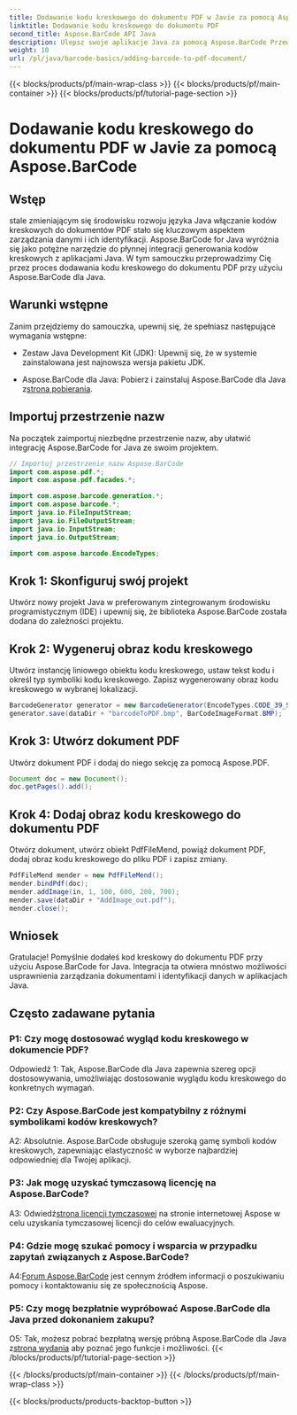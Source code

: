 ```yaml
---
title: Dodawanie kodu kreskowego do dokumentu PDF w Javie za pomocą Aspose.BarCode
linktitle: Dodawanie kodu kreskowego do dokumentu PDF
second_title: Aspose.BarCode API Java
description: Ulepsz swoje aplikacje Java za pomocą Aspose.BarCode Przewodnik krok po kroku dotyczący dodawania kodów kreskowych do dokumentów PDF.
weight: 10
url: /pl/java/barcode-basics/adding-barcode-to-pdf-document/
---
```


{{< blocks/products/pf/main-wrap-class >}}
{{< blocks/products/pf/main-container >}}
{{< blocks/products/pf/tutorial-page-section >}}

# Dodawanie kodu kreskowego do dokumentu PDF w Javie za pomocą Aspose.BarCode

## Wstęp

stale zmieniającym się środowisku rozwoju języka Java włączanie kodów kreskowych do dokumentów PDF stało się kluczowym aspektem zarządzania danymi i ich identyfikacji. Aspose.BarCode for Java wyróżnia się jako potężne narzędzie do płynnej integracji generowania kodów kreskowych z aplikacjami Java. W tym samouczku przeprowadzimy Cię przez proces dodawania kodu kreskowego do dokumentu PDF przy użyciu Aspose.BarCode dla Java.

## Warunki wstępne

Zanim przejdziemy do samouczka, upewnij się, że spełniasz następujące wymagania wstępne:

- Zestaw Java Development Kit (JDK): Upewnij się, że w systemie zainstalowana jest najnowsza wersja pakietu JDK.

-  Aspose.BarCode dla Java: Pobierz i zainstaluj Aspose.BarCode dla Java z[strona pobierania](https://releases.aspose.com/barcode/java/).

## Importuj przestrzenie nazw

Na początek zaimportuj niezbędne przestrzenie nazw, aby ułatwić integrację Aspose.BarCode for Java ze swoim projektem.

```java
// Importuj przestrzenie nazw Aspose.BarCode
import com.aspose.pdf.*;
import com.aspose.pdf.facades.*;

import com.aspose.barcode.generation.*;
import com.aspose.barcode.*;
import java.io.FileInputStream;
import java.io.FileOutputStream;
import java.io.InputStream;
import java.io.OutputStream;

import com.aspose.barcode.EncodeTypes;
```

## Krok 1: Skonfiguruj swój projekt

Utwórz nowy projekt Java w preferowanym zintegrowanym środowisku programistycznym (IDE) i upewnij się, że biblioteka Aspose.BarCode została dodana do zależności projektu.

## Krok 2: Wygeneruj obraz kodu kreskowego

Utwórz instancję liniowego obiektu kodu kreskowego, ustaw tekst kodu i określ typ symboliki kodu kreskowego. Zapisz wygenerowany obraz kodu kreskowego w wybranej lokalizacji.

```java
BarcodeGenerator generator = new BarcodeGenerator(EncodeTypes.CODE_39_STANDARD, "1234567");
generator.save(dataDir + "barcodeToPDF.bmp", BarCodeImageFormat.BMP);
```

## Krok 3: Utwórz dokument PDF

Utwórz dokument PDF i dodaj do niego sekcję za pomocą Aspose.PDF.

```java
Document doc = new Document();
doc.getPages().add();
```

## Krok 4: Dodaj obraz kodu kreskowego do dokumentu PDF

Otwórz dokument, utwórz obiekt PdfFileMend, powiąż dokument PDF, dodaj obraz kodu kreskowego do pliku PDF i zapisz zmiany.

```java
PdfFileMend mender = new PdfFileMend();
mender.bindPdf(doc);
mender.addImage(in, 1, 100, 600, 200, 700);
mender.save(dataDir + "AddImage_out.pdf");
mender.close();
```

## Wniosek

Gratulacje! Pomyślnie dodałeś kod kreskowy do dokumentu PDF przy użyciu Aspose.BarCode for Java. Integracja ta otwiera mnóstwo możliwości usprawnienia zarządzania dokumentami i identyfikacji danych w aplikacjach Java.

## Często zadawane pytania

### P1: Czy mogę dostosować wygląd kodu kreskowego w dokumencie PDF?

Odpowiedź 1: Tak, Aspose.BarCode dla Java zapewnia szereg opcji dostosowywania, umożliwiając dostosowanie wyglądu kodu kreskowego do konkretnych wymagań.

### P2: Czy Aspose.BarCode jest kompatybilny z różnymi symbolikami kodów kreskowych?

A2: Absolutnie. Aspose.BarCode obsługuje szeroką gamę symboli kodów kreskowych, zapewniając elastyczność w wyborze najbardziej odpowiedniej dla Twojej aplikacji.

### P3: Jak mogę uzyskać tymczasową licencję na Aspose.BarCode?

 A3: Odwiedź[strona licencji tymczasowej](https://purchase.aspose.com/temporary-license/) na stronie internetowej Aspose w celu uzyskania tymczasowej licencji do celów ewaluacyjnych.

### P4: Gdzie mogę szukać pomocy i wsparcia w przypadku zapytań związanych z Aspose.BarCode?

 A4:[Forum Aspose.BarCode](https://forum.aspose.com/c/barcode/13) jest cennym źródłem informacji o poszukiwaniu pomocy i kontaktowaniu się ze społecznością Aspose.

### P5: Czy mogę bezpłatnie wypróbować Aspose.BarCode dla Java przed dokonaniem zakupu?

 O5: Tak, możesz pobrać bezpłatną wersję próbną Aspose.BarCode dla Java z[strona wydania](https://releases.aspose.com/) aby poznać jego funkcje i możliwości.
{{< /blocks/products/pf/tutorial-page-section >}}

{{< /blocks/products/pf/main-container >}}
{{< /blocks/products/pf/main-wrap-class >}}

{{< blocks/products/products-backtop-button >}}
